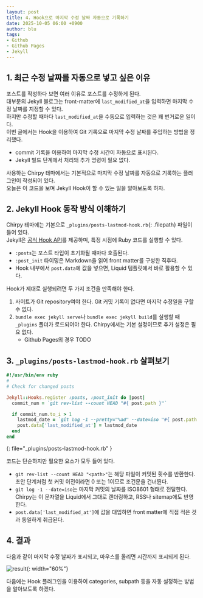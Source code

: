 ```yaml
---
layout: post
title: 4. Hook으로 마지막 수정 날짜 자동으로 기록하기
date: 2025-10-05 06:00 +0900
author: blu
tags:
- Github
- Github Pages
- Jekyll
---
```


## 1. 최근 수정 날짜를 자동으로 넣고 싶은 이유

포스트를 작성하다 보면 여러 이유로 포스트를 수정하게 된다.  
대부분의 Jekyll 블로그는 front-matter에 `last_modified_at`을 입력하면 마지막 수정 날짜를 지정할 수 있다.  
하지만 수정할 때마다 `last_modified_at`을 수동으로 입력하는 것은 꽤 번거로운 일이다.    
이번 글에서는 Hook을 이용하여 Git 기록으로 마지막 수정 날짜를 주입하는 방법을 정리했다.

- commit 기록을 이용하여 마지막 수정 시간이 자동으로 표시된다.
- Jekyll 빌드 단계에서 처리돼 추가 명령이 필요 없다.

사용하는 Chirpy 테마에서는 기본적으로 마지막 수정 날짜를 자동으로 기록하는 플러그인이 작성되어 있다.  
오늘은 이 코드을 보며 Jekyll Hook이 할 수 있는 일을 알아보도록 하자.

## 2. Jekyll Hook 동작 방식 이해하기

Chirpy 테마에는 기본으로 `_plugins/posts-lastmod-hook.rb`{: .filepath} 파일이 들어 있다.  
Jekyll은 [공식 Hook API](https://jekyllrb.com/docs/plugins/hooks/)를 제공하며, 특정 시점에 Ruby 코드를 실행할 수 있다.

- `:posts`는 포스트 타입이 초기화될 때마다 호출된다.
- `:post_init` 타이밍은 Markdown을 읽어 front matter를 구성한 직후다.
- Hook 내부에서 `post.data`에 값을 넣으면, Liquid 템플릿에서 바로 활용할 수 있다.

Hook가 제대로 실행되려면 두 가지 조건을 만족해야 한다.

1. 사이트가 Git repository여야 한다. Git 커밋 기록이 없다면 마지막 수정일을 구할 수 없다.
2. `bundle exec jekyll serve`나 `bundle exec jekyll build`를 실행할 때 `_plugins` 폴더가 로드되어야 한다. Chirpy에서는 기본 설정이므로 추가 설정은 필요 없다.
   - Github Pages의 경우 TODO

## 3. `_plugins/posts-lastmod-hook.rb` 살펴보기

~~~ruby
#!/usr/bin/env ruby
#
# Check for changed posts

Jekyll::Hooks.register :posts, :post_init do |post|
  commit_num = `git rev-list --count HEAD "#{ post.path }"`

  if commit_num.to_i > 1
    lastmod_date = `git log -1 --pretty="%ad" --date=iso "#{ post.path }"`
    post.data['last_modified_at'] = lastmod_date
  end
end
~~~
{: file="_plugins/posts-lastmod-hook.rb" }

코드는 단순하지만 필요한 요소가 모두 들어 있다.

- `git rev-list --count HEAD "<path>"`는 해당 파일이 커밋된 횟수를 반환한다. 초안 단계처럼 첫 커밋 이전이라면 0 또는 1이므로 조건문을 건너뛴다.
- `git log -1 --date=iso`는 마지막 커밋의 날짜를 ISO8601 형태로 전달한다. Chirpy는 이 문자열을 Liquid에서 그대로 렌더링하고, RSS나 sitemap에도 반영한다.
- `post.data['last_modified_at']`에 값을 대입하면 front matter에 직접 적은 것과 동일하게 취급된다.

## 4. 결과

다음과 같이 마지막 수정 날짜가 표시되고, 마우스를 올리면 시간까지 표시되게 된다.

![result](image.png){: width="60%"}

다음에는 Hook 플러그인을 이용하여 categories, subpath 등을 자동 설정하는 방법을 알아보도록 하겠다.
